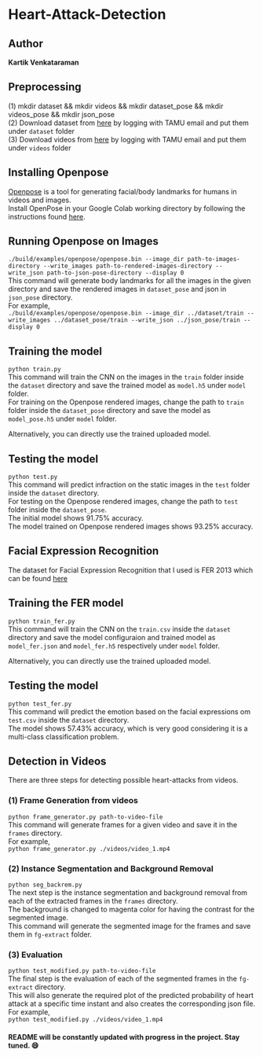 # Heart-Attack-Detection

## Author
**Kartik Venkataraman**


## Preprocessing

(1) mkdir dataset && mkdir videos && mkdir dataset_pose && mkdir videos_pose && mkdir json_pose<br>
(2) Download dataset from [here](https://drive.google.com/drive/folders/16HhfMovQMS8iMgBVFRwJ4tmpOwmVzprG?usp=sharing) by logging with TAMU email and put them under ``dataset`` folder <br>
(3) Download videos from [here](https://drive.google.com/drive/folders/1ka5vGFS09oeEejoiIFoFbgdrHPmMXCxr?usp=sharing) by logging with TAMU email and put them under ``videos`` folder <br>


## Installing Openpose

[Openpose](https://github.com/CMU-Perceptual-Computing-Lab/openpose) is a tool for generating facial/body landmarks for humans in videos and images. <br>
Install OpenPose in your Google Colab working directory by following the instructions found [here](https://colab.research.google.com/github/tugstugi/dl-colab-notebooks/blob/master/notebooks/OpenPose.ipynb). <br>


## Running Openpose on Images

``./build/examples/openpose/openpose.bin --image_dir path-to-images-directory --write_images path-to-rendered-images-directory --write_json path-to-json-pose-directory --display 0`` <br>
This command will generate body landmarks for all the images in the given directory and save the rendered images in ``dataset_pose`` and json in ``json_pose`` directory. <br>
For example, <br>
``./build/examples/openpose/openpose.bin --image_dir ../dataset/train --write_images ../dataset_pose/train --write_json ../json_pose/train --display 0`` <br>


## Training the model

``python train.py`` <br>
This command will train the CNN on the images in the ``train`` folder inside the ``dataset`` directory and save the trained model as ``model.h5`` under ``model`` folder. <br>
For training on the Openpose rendered images, change the path to ``train`` folder inside the ``dataset_pose`` directory and save the model as ``model_pose.h5`` under ``model`` folder. <br>

Alternatively, you can directly use the trained uploaded model.


## Testing the model

``python test.py`` <br>
This command will predict infraction on the static images in the ``test`` folder inside the ``dataset`` directory. <br>
For testing on the Openpose rendered images, change the path to ``test`` folder inside the ``dataset_pose``. <br>
The initial model shows 91.75% accuracy. <br>
The model trained on Openpose rendered images shows 93.25% accuracy. <br>


## Facial Expression Recognition

The dataset for Facial Expression Recognition that I used is FER 2013 which can be found [here](https://www.kaggle.com/c/challenges-in-representation-learning-facial-expression-recognition-challenge/data)


## Training the FER model

``python train_fer.py`` <br>
This command will train the CNN on the ``train.csv`` inside the ``dataset`` directory and save the model configuraion and trained model as ``model_fer.json`` and ``model_fer.h5`` respectively under ``model`` folder. <br>

Alternatively, you can directly use the trained uploaded model.


## Testing the model

``python test_fer.py`` <br>
This command will predict the emotion based on the facial expressions om ``test.csv`` inside the ``dataset`` directory. <br>
The model shows 57.43% accuracy, which is very good considering it is a multi-class classification problem. <br>


## Detection in Videos

There are three steps for detecting possible heart-attacks from videos.

### (1) Frame Generation from videos

``python frame_generator.py path-to-video-file`` <br>
This command will generate frames for a given video and save it in the ``frames`` directory. <br>
For example, <br>
``python frame_generator.py ./videos/video_1.mp4`` <br>


### (2) Instance Segmentation and Background Removal

``python seg_backrem.py`` <br>
The next step is the instance segmentation and background removal from each of the extracted frames in the ``frames`` directory. <br>
The background is changed to magenta color for having the contrast for the segmented image. <br>
This command will generate the segmented image for the frames and save them in ``fg-extract`` folder. <br>


### (3) Evaluation

``python test_modified.py path-to-video-file`` <br>
The final step is the evaluation of each of the segmented frames in the ``fg-extract`` directory. <br>
This will also generate the required plot of the predicted probability of heart attack at a specific time instant and also creates the corresponding json file. <br>
For example, <br>
``python test_modified.py ./videos/video_1.mp4`` <br>


#### README will be constantly updated with progress in the project. Stay tuned. :smile:

